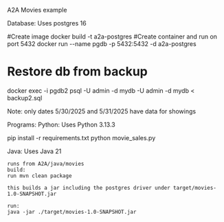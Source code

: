 A2A Movies example


Database:
Uses postgres 16

#Create image
docker build -t a2a-postgres
#Create container and run on port 5432
docker run --name pgdb -p 5432:5432 -d a2a-postgres
# Restore db from backup
docker exec -i pgdb2 psql -U admin -d mydb -U admin -d mydb < backup2.sql

Note: only dates 5/30/2025 and 5/31/2025 have data for showings




Programs:
Python:
Uses Python 3.13.3

pip install -r requirements.txt
python movie_sales.py

Java:
Uses Java 21
	
	runs from A2A/java/movies
	build:
	run mvn clean package
	
	this builds a jar including the postgres driver under target/movies-1.0-SNAPSHOT.jar

	run:
	java -jar ./target/movies-1.0-SNAPSHOT.jar